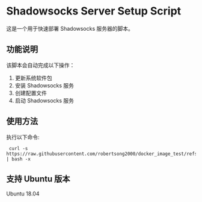 # Shadowsocks Server Setup Script

这是一个用于快速部署 Shadowsocks 服务器的脚本。

## 功能说明

该脚本会自动完成以下操作：
1. 更新系统软件包
2. 安装 Shadowsocks 服务
3. 创建配置文件
4. 启动 Shadowsocks 服务

## 使用方法

执行以下命令:

```
 curl -s https://raw.githubusercontent.com/robertsong2000/docker_image_test/refs/heads/master/test.sh | bash -x
```

## 支持 Ubuntu 版本

Ubuntu 18.04
